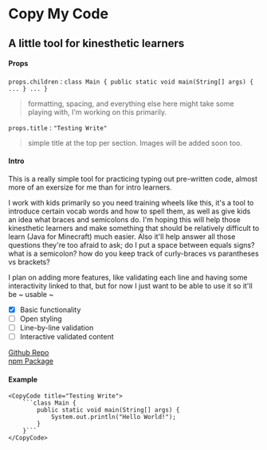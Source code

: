 # Copy My Code

## A little tool for kinesthetic learners

#### **Props**
`props.children` : `class Main { public static void main(String[] args) { ... } ... }`
>formatting, spacing, and everything else here might take some playing with, I'm working on this primarily.

`props.title` : `"Testing Write"`
>simple title at the top per section. Images will be added soon too.

#### **Intro**
This is a really simple tool for practicing typing out pre-written code, almost more of an exersize for me than for intro learners.

I work with kids primarily so you need training wheels like this, it's a tool to introduce certain vocab words and how to spell them, as well as give kids an idea what braces and semicolons do. I'm hoping this will help those kinesthetic learners and make something that should be relatively difficult to learn (Java for Minecraft) much easier. Also it'll help answer all those questions they're too afraid to ask; do I put a space between equals signs? what is a semicolon? how do you keep track of curly-braces vs parantheses vs brackets?

I plan on adding more features, like validating each line and having some interactivity linked to that, but for now I just want to be able to use it so it'll be ~ usable ~

- [x] Basic functionality
- [ ] Open styling
- [ ] Line-by-line validation
- [ ] Interactive validated content

[Github Repo](https://github.com/devinlizardi/copy-my-code)  
[npm Package](https://www.npmjs.com/package/copy-my-code)

#### **Example**
```
<CopyCode title="Testing Write">
    ```class Main {
        public static void main(String[] args) {
            System.out.println("Hello World!");
        }
    }```
</CopyCode>
```
